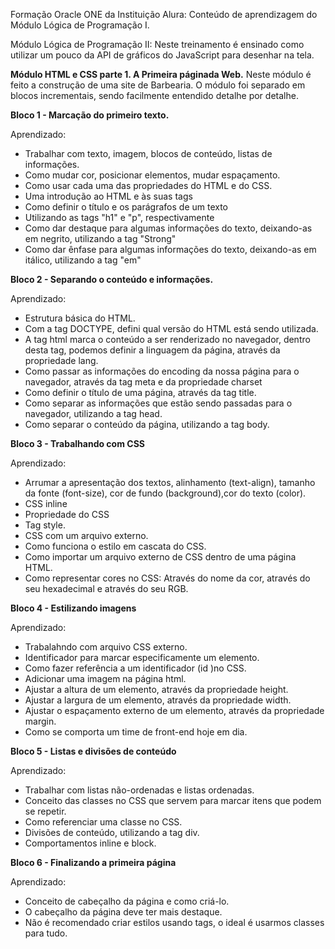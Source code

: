 Formação Oracle ONE da Instituição Alura: Conteúdo de aprendizagem do Módulo Lógica de Programação I.

Módulo Lógica de Programação II:
Neste treinamento é ensinado como utilizar um pouco da API de gráficos do JavaScript para desenhar na tela.


<strong>Módulo HTML e CSS parte 1. A Primeira páginada Web.</strong>
Neste módulo é feito a construção de uma site de Barbearia. O módulo foi separado em blocos incrementais, sendo facilmente entendido detalhe por detalhe.

<strong>Bloco 1 - Marcação do primeiro texto.</strong>

Aprendizado:
 - Trabalhar com texto, imagem, blocos de conteúdo, listas de informações. 
 - Como mudar cor, posicionar elementos, mudar espaçamento. 
 - Como usar cada uma das propriedades do HTML e do CSS.
 - Uma introdução ao HTML e às suas tags
 - Como definir o título e os parágrafos de um texto
 - Utilizando as tags "h1" e "p", respectivamente
 - Como dar destaque para algumas informações do texto, deixando-as em negrito, utilizando a tag "Strong"
 - Como dar ênfase para algumas informações do texto, deixando-as em itálico, utilizando a tag "em"


<strong>Bloco 2 - Separando o conteúdo e informações.</strong>

Aprendizado:
- Estrutura básica do HTML.
- Com a tag DOCTYPE, defini qual versão do HTML está sendo utilizada.
- A tag html marca o conteúdo a ser renderizado no navegador, dentro desta tag, podemos definir a linguagem da página, através da propriedade lang.
- Como passar as informações do encoding da nossa página para o navegador, através da tag meta e da propriedade charset
- Como definir o título de uma página, através da tag title.
- Como separar as informações que estão sendo passadas para o navegador, utilizando a tag head.
- Como separar o conteúdo da página, utilizando a tag body.

<strong>Bloco 3 - Trabalhando com CSS</strong>

Aprendizado:
- Arrumar a apresentação dos textos, alinhamento (text-align), tamanho da fonte (font-size), cor de fundo (background),cor do texto (color).
- CSS inline
- Propriedade do CSS
- Tag style.
- CSS com um arquivo externo.
- Como funciona o estilo em cascata do CSS.
- Como importar um arquivo externo de CSS dentro de uma página HTML.
- Como representar cores no CSS: Através do nome da cor, através do seu hexadecimal e através do seu RGB.

<strong>Bloco 4 - Estilizando imagens</strong>

Aprendizado:
- Trabalahndo com arquivo CSS externo.
- Identificador para marcar especificamente um elemento.
- Como fazer referência a um identificador (id )no CSS.
- Adicionar uma imagem na página html.
- Ajustar a altura de um elemento, através da propriedade height.
- Ajustar a largura de um elemento, através da propriedade width.
- Ajustar o espaçamento externo de um elemento, através da propriedade margin.
- Como se comporta um time de front-end hoje em dia.


<strong>Bloco 5 - Listas e divisões de conteúdo</strong>

Aprendizado:
- Trabalhar com listas não-ordenadas e listas ordenadas.
- Conceito das classes no CSS que servem para marcar itens que podem se repetir.
- Como referenciar uma classe no CSS.
- Divisões de conteúdo, utilizando a tag div.
- Comportamentos inline e block.

<strong>Bloco 6 - Finalizando a primeira página</strong>

Aprendizado:
- Conceito de cabeçalho da página e como criá-lo.
- O cabeçalho da página deve ter mais destaque.
- Não é recomendado criar estilos usando tags, o ideal é usarmos classes para tudo.
